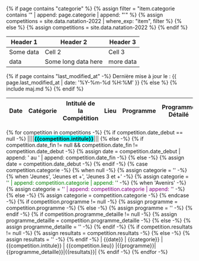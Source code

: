 ---
---

{% if page contains "categorie" %}
{%   assign filter = "item.categorie contains '" | append: page.categorie | append: "'" %}
{%   assign competitions = site.data.natation-2022 | where_exp: "item", filter %}
{% else %}
{%   assign competitions = site.data.natation-2022 %}
{% endif %}

| Header 1  | Header 2            | Header 3  |
| --------- | ------------------- | --------- |
| Some data | Cell 2              | Cell 3    | Ignored | Ignored |
| data      | Some long data here | more data | 

{% if page contains "last_modified_at" -%}
Dernière mise à jour le :
    {{ page.last_modified_at | date: '%Y-%m-%d %H:%M' }}
{% else %}
    {% include maj.md %}
{% endif %}

| Date | Catégorie | Intitulé de la Compétition | Lieu | Programme | Programme Détailé | Résultats |
| --- | --- | --- | --- | --- | --- | --- |
{% for competition in competitions -%}
{% if competition.date_debut == null -%}
||||<span style="background-color:cyan">**{{competition.intitule}}**</span>|||
{% else -%}
{% if competition.date_fin != null && competition.date_fin != competition.date_debut -%}
{%   assign date = competition.date_debut | append: ' au ' | append: competition.date_fin -%}
{% else -%}
{%   assign date = competition.date_debut -%}
{% endif -%}
{% case competition.categorie -%}
{% when null -%}
{%   assign categorie = '' -%}
{% when 'Jeunes', 'Jeunes et +', 'Jeunes 3 et +' -%}
{%   assign categorie = '<span style="color:green">' | append: competition.categorie | append: '</span>' -%}
{% when 'Avenirs' -%}
{%   assign categorie = '<span style="color:purple">' | append: competition.categorie | append: '</span>' -%}
{% else -%}
{%   assign categorie = competition.categorie -%}
{% endcase -%}
{% if competition.programme != null -%}
{%   assign programme = competition.programme -%}
{% else -%}
{%   assign programme = '' -%}
{% endif -%}
{% if competition.programme_detaille != null -%}
{%   assign programme_detaille = competition.programme_detaille -%}
{% else -%}
{%   assign programme_detaille = '' -%}
{% endif -%}
{% if competition.resultats != null -%}
{%   assign resultats = competition.resultats -%}
{% else -%}
{%   assign resultats = '' -%}
{% endif -%}
| {{date}} | {{categorie}} | {{competition.intitule}} | {{competition.lieu}} |{{programme}}|{{programme_detaille}}|{{resultats}}|
{% endif -%}
{% endfor -%}
